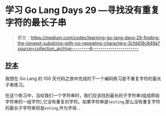 # 学习 Go Lang Days 29 —寻找没有重复字符的最长子串

> 原文：<https://medium.com/codex/learning-go-lang-days-29-finding-the-longest-substring-with-no-repeating-characters-3cfd418c849a?source=collection_archive---------6----------------------->

## [抄本](http://medium.com/codex)

我想在 Go Lang 的 100 天代码之旅中完成的下一个编码练习是不重复字符的最长子串练习。

在这个练习中，当给我们一个字符串时，我们应该找到最长的子字符串(组成原始字符串的一组字符),它没有重复的字符。如果字符串是`testing`,那么没有重复字符的最长子字符串将是`esting`,作为字母…
